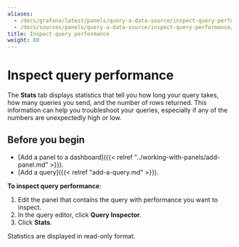 ```yaml
---
aliases:
  - /docs/grafana/latest/panels/query-a-data-source/inspect-query-performance/
  - /docs/sources/panels/query-a-data-source/inspect-query-performance/
title: Inspect query performance
weight: 80
---
```


# Inspect query performance

The **Stats** tab displays statistics that tell you how long your query takes, how many queries you send, and the number of rows returned. This information can help you troubleshoot your queries, especially if any of the numbers are unexpectedly high or low.

## Before you begin

- [Add a panel to a dashboard]({{< relref "../working-with-panels/add-panel.md" >}}).
- [Add a query]({{< relref "add-a-query.md" >}}).

**To inspect query performance**:

1. Edit the panel that contains the query with performance you want to inspect.
1. In the query editor, click **Query Inspector**.
1. Click **Stats**.

Statistics are displayed in read-only format.
